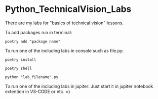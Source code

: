 # Python_TechnicalVision_Labs
There are my labs for "basics of technical vision" lessons.

To add packages run in terminal:
```
poetry add "package name"
```

To run one of the including labs in console such as file.py:
```
poetry install
```
```
poetry shell
```
```
python "lab_filename".py
```

To run one of the including labs in jupiter:
Just start it in jupiter notebook extention in VS-CODE or etc. =)

